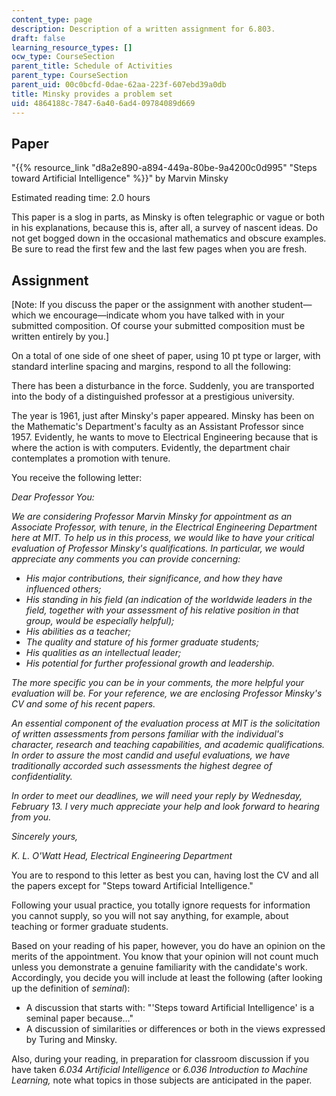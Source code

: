```yaml
---
content_type: page
description: Description of a written assignment for 6.803.
draft: false
learning_resource_types: []
ocw_type: CourseSection
parent_title: Schedule of Activities
parent_type: CourseSection
parent_uid: 00c0bcfd-0dae-62aa-223f-607ebd39a0db
title: Minsky provides a problem set
uid: 4864188c-7847-6a40-6ad4-09784089d669
---
```

## Paper

"{{% resource_link "d8a2e890-a894-449a-80be-9a4200c0d995" "Steps toward Artificial Intelligence" %}}" by Marvin Minsky

Estimated reading time: 2.0 hours

This paper is a slog in parts, as Minsky is often telegraphic or vague or both in his explanations, because this is, after all, a survey of nascent ideas. Do not get bogged down in the occasional mathematics and obscure examples. Be sure to read the first few and the last few pages when you are fresh.

## Assignment

\[Note: If you discuss the paper or the assignment with another student—which we encourage—indicate whom you have talked with in your submitted composition. Of course your submitted composition must be written entirely by you.\]

On a total of one side of one sheet of paper, using 10 pt type or larger, with standard interline spacing and margins, respond to all the following:

There has been a disturbance in the force. Suddenly, you are transported into the body of a distinguished professor at a prestigious university.

The year is 1961, just after Minsky's paper appeared. Minsky has been on the Mathematic's Department's faculty as an Assistant Professor since 1957. Evidently, he wants to move to Electrical Engineering because that is where the action is with computers. Evidently, the department chair contemplates a promotion with tenure.

You receive the following letter:

*Dear Professor You:*

*We are considering Professor Marvin Minsky for appointment as an Associate Professor, with tenure, in the Electrical Engineering Department here at MIT. To help us in this process, we would like to have your critical evaluation of Professor Minsky's qualifications. In particular, we would appreciate any comments you can provide concerning:*

- *His major contributions, their significance, and how they have influenced others;*
- *His standing in his field (an indication of the worldwide leaders in the field, together with your assessment of his relative position in that group, would be especially helpful);*
- *His abilities as a teacher;*
- *The quality and stature of his former graduate students;*
- *His qualities as an intellectual leader;*
- *His potential for further professional growth and leadership.*

*The more specific you can be in your comments, the more helpful your evaluation will be. For your reference, we are enclosing Professor Minsky's CV and some of his recent papers.*

*An essential component of the evaluation process at MIT is the solicitation of written assessments from persons familiar with the individual's character, research and teaching capabilities, and academic qualifications. In order to assure the most candid and useful evaluations, we have traditionally accorded such assessments the highest degree of confidentiality.*

*In order to meet our deadlines, we will need your reply by Wednesday, February 13. I very much appreciate your help and look forward to hearing from you.*

*Sincerely yours,*

*K. L. O'Watt Head, Electrical Engineering Department*

You are to respond to this letter as best you can, having lost the CV and all the papers except for "Steps toward Artificial Intelligence."

Following your usual practice, you totally ignore requests for information you cannot supply, so you will not say anything, for example, about teaching or former graduate students.

Based on your reading of his paper, however, you do have an opinion on the merits of the appointment. You know that your opinion will not count much unless you demonstrate a genuine familiarity with the candidate's work. Accordingly, you decide you will include at least the following (after looking up the definition of *seminal*):

- A discussion that starts with: "'Steps toward Artificial Intelligence' is a seminal paper because…"
- A discussion of similarities or differences or both in the views expressed by Turing and Minsky.

Also, during your reading, in preparation for classroom discussion if you have taken *6.034 Artificial Intelligence* or *6.036 Introduction to Machine Learning,* note what topics in those subjects are anticipated in the paper.